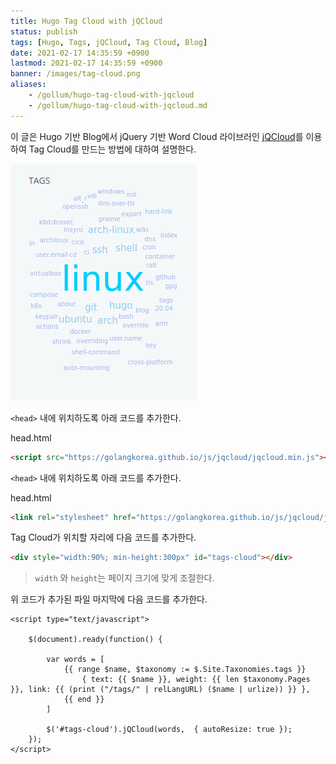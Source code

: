 ```yaml
---
title: Hugo Tag Cloud with jQCloud
status: publish
tags: [Hugo, Tags, jQCloud, Tag Cloud, Blog]
date: 2021-02-17 14:35:59 +0900
lastmod: 2021-02-17 14:35:59 +0900
banner: /images/tag-cloud.png
aliases:
    - /gollum/hugo-tag-cloud-with-jqcloud
    - /gollum/hugo-tag-cloud-with-jqcloud.md
---
```


이 글은 Hugo 기반 Blog에서 jQuery 기반 Word Cloud 라이브러인 [jQCloud](http://mistic100.github.io/jQCloud/)를 이용하여 Tag Cloud를 만드는 방법에 대하여 설명한다.


![tag cloud](/images/hugo-tag-qcloud.png)

<!--more-->

`<head>` 내에 위치하도록 아래 코드를 추가한다.

head.html
```html
<script src="https://golangkorea.github.io/js/jqcloud/jqcloud.min.js"></script>
```



`<head>` 내에 위치하도록 아래 코드를 추가한다.

head.html
```html
<link rel="stylesheet" href="https://golangkorea.github.io/js/jqcloud/jqcloud.min.css">
```


Tag Cloud가 위치할 자리에 다음 코드를 추가한다.

```html
<div style="width:90%; min-height:300px" id="tags-cloud"></div>
```

> `width` 와 `height`는 페이지 크기에 맞게 조절한다.

위 코드가 추가된 파일 마지막에 다음 코드를 추가한다.

```go-html-template
<script type="text/javascript">

    $(document).ready(function() {

        var words = [
            {{ range $name, $taxonomy := $.Site.Taxonomies.tags }}
                { text: {{ $name }}, weight: {{ len $taxonomy.Pages }}, link: {{ (print ("/tags/" | relLangURL) ($name | urlize)) }} },
            {{ end }}
        ]

        $('#tags-cloud').jQCloud(words,  { autoResize: true });
    });
</script>
```